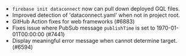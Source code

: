 - `firebase init dataconnect` now can pull down deployed GQL files.
- Improved detection of 'dataconnect.yaml' when not in project root.
- GitHub Action fixes for web frameworks (#6883)
- Fixes issue where PubSub message `publishTime` is set to 1970-01-01T00:00:00 (#7441)
- Display meaningful error message when cannot determine target. (#6594)
